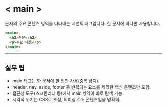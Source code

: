 # < main >

문서의 주요 콘텐츠 영역을 나타내는 시맨틱 태그입니다. 한 문서에 하나만 사용합니다.

```html
<main>
  <h2>본문</h2>
  <p>주요 내용</p>
</main>
```

---

## 실무 팁
- main 태그는 한 문서에 한 번만 사용(중복 금지).
- header, nav, aside, footer 등 반복되는 요소를 제외한 핵심 콘텐츠만 포함.
- 접근성 도구(스크린리더 등)에서 main 영역이 바로 탐색 가능.
- 시각적 위치는 CSS로 조정, 의미상 주요 콘텐츠임을 명확히.
